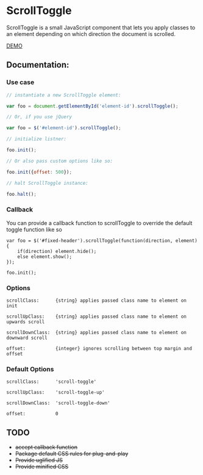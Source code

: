 # ScrollToggle
ScrollToggle is a small JavaScript component that lets you apply classes to an element depending on which direction the document is scrolled.

[DEMO](http://hiyermedia.com/scroll-toggle/)

## Documentation:

### Use case
```javascript
// instantiate a new ScrollToggle element:

var foo = document.getElementById('element-id').scrollToggle();

// Or, if you use jQuery

var foo = $('#element-id').scrollToggle();

// initialize listner:

foo.init();

// Or also pass custom options like so:

foo.init({offset: 500});

// halt ScrollToggle instance:

foo.halt();
```
### Callback
You can provide a callback function to scrollToggle to override the default
toggle function like so
```
var foo = $('#fixed-header').scrollToggle(function(direction, element){
	if(direction) element.hide();
	else element.show();
});

foo.init();
```
### Options

	scrollClass:      {string} applies passed class name to element on init

	scrollUpClass:    {string} applies passed class name to element on upwards scroll

	scrollDownClass:  {string} applies passed class name to element on downward scroll

	offset:           {integer} ignores scrolling between top margin and offset

### Default Options

	scrollClass:      'scroll-toggle'

	scrollUpClass:    'scroll-toggle-up'

	scrollDownClass:  'scroll-toggle-down'

	offset:           0

## TODO

* ~~accept callback function~~
* ~~Package default CSS rules for plug-and-play~~
* ~~Provide uglified JS~~
* ~~Provide minified CSS~~
